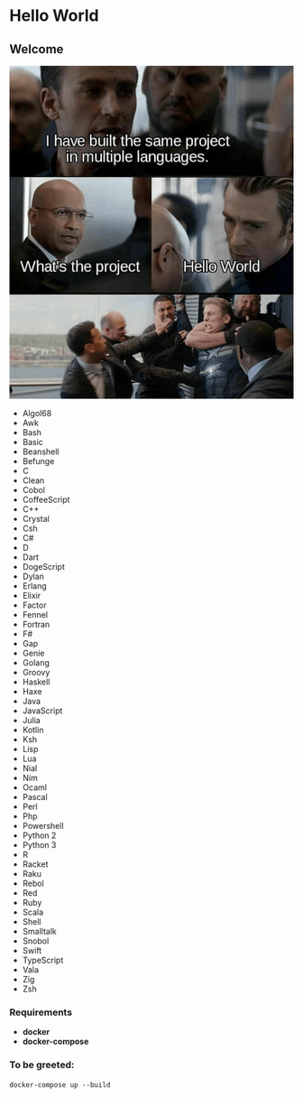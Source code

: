 # Hello World

## Welcome

![image info](./hello_world.png)

- Algol68
- Awk
- Bash
- Basic
- Beanshell
- Befunge
- C
- Clean
- Cobol
- CoffeeScript
- C++
- Crystal
- Csh
- C#
- D
- Dart
- DogeScript
- Dylan
- Erlang
- Elixir
- Factor
- Fennel
- Fortran
- F#
- Gap
- Genie
- Golang
- Groovy
- Haskell
- Haxe
- Java
- JavaScript
- Julia
- Kotlin
- Ksh
- Lisp
- Lua
- Nial
- Nim
- Ocaml
- Pascal
- Perl
- Php
- Powershell
- Python 2
- Python 3
- R
- Racket
- Raku
- Rebol
- Red
- Ruby
- Scala
- Shell
- Smalltalk
- Snobol
- Swift
- TypeScript
- Vala
- Zig
- Zsh

### Requirements
- **docker**
- **docker-compose**

###  To be greeted:
```
docker-compose up --build
```

